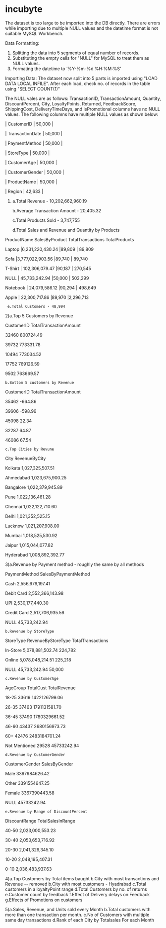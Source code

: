 # incubyte
The dataset is too large to be imported into the DB directly. There are errors while importing due to multiple NULL values and the datetime format is not suitable MySQL Workbench.

Data Formatting:
1) Splitting the data into 5 segments of equal number of records.
2) Substituting the empty cells for "NULL" for MySQL to treat them as NULL values.
3) Formating the datetime to '%Y-%m-%d %H:%M:%S'

Importing Data: The dataset now split into 5 parts is imported using "LOAD DATA LOCAL INFILE". After each load, check no. of records in the table using "SELECT COUNT(1)"

The NULL vales are as follows: TransactionID, TransactionAmount, Quantity, DiscountPercent, City, LoyaltyPoints, Returned, FeedbackScore, ShippingCost, DeliveryTimeDays, and IsPromotional columns have no NULL values. The following columns have multiple NULL values as shown below: 

| CustomerID       | 50,000 | 

| TransactionDate  | 50,000 | 

| PaymentMethod    | 50,000 |

| StoreType        | 50,000 | 

| CustomerAge      | 50,000 | 

| CustomerGender   | 50,000 | 

| ProductName      | 50,000 | 

| Region           | 42,633 |


1) a.Total Revenue - 10,202,662,960.19

	 b.Average Transaction Amount - 20,405.32

	 c.Total Products Sold - 3,747,755

	 d.Total Sales and Revenue and Quantity by Products

ProductName	SalesByProduct		TotalTransactions	TotalProducts

Laptop		|6,231,220,430.24	|89,809			|   89,809

Sofa		|3,777,022,903.56	|89,740			|   89,740

T-Shirt		|  102,306,079.47	|90,187			|  270,545

NULL		|   45,733,242.94	|50,000			|  502,299

Notebook	|   24,079,586.12	|90,294			|  498,649

Apple		|   22,300,717.86	|89,970			|2,296,713

	 e.Total Customers - 48,994

2)a.Top 5 Customers by Revenue

CustomerID	TotalTransactionAmount

32460		800724.49

39732		773331.78

10494		773034.52

17752		769126.59

9502		763669.57

	b.Bottom 5 customers by Revenue

CustomerID	TotalTransactionAmount
 
35462		-664.86

39606		-598.96

45098		 22.34

32287		 64.87

46086		 67.54

	c.Top Cities by Revune
 
City		RevenueByCity

Kolkata		1,027,325,507.51

Ahmedabad	1,023,675,900.25

Bangalore	1,022,379,945.89

Pune		1,022,136,461.28

Chennai		1,022,122,710.60

Delhi		1,021,352,525.15

Lucknow		1,021,207,908.00

Mumbai		1,018,525,530.92

Jaipur		1,015,044,077.82

Hyderabad	1,008,892,392.77

	
3)a.Revenue by Payment method - roughly the same by all methods

PaymentMethod	SalesByPaymentMethod

Cash			2,556,679,197.41

Debit Card		2,552,366,143.98

UPI			2,530,177,440.30

Credit Card		2,517,706,935.56

NULL			   45,733,242.94

	b.Revenue by StoreType
 
StoreType	RevenueByStoreType	TotalTransactions

In-Store	5,078,881,502.74	224,782

Online		5,078,048,214.51	225,218

NULL		   45,733,242.94	 50,000

	c.Revenue by CustomerAge

AgeGroup	TotalCust	TotalRevenue

18-25		33619		1422126799.06

26-35		37463		1791131581.70

36-45		37490		1780329661.52

46-60		43437		2680156973.73

60+		42476		2483184701.24

Not Mentioned	29528		  45733242.94

	d.Revenue by CustomerGender

CustomerGender		SalesByGender

Male			3397984626.42

Other			3391554647.25

Female			3367390443.58

NULL			45733242.94

	e.Revenue by Range of DiscountPercent

DiscountRange		TotalSalesInRange

40-50			2,023,000,553.23

30-40			2,053,653,716.92

20-30			2,041,329,345.10

10-20			2,048,195,407.31

0-10			2,036,483,937.63


4)a.Top Customers by Total items baught
	b.City with most transactions and Revenue
	-- removed b.City with most customers - Hyadrabad
	c.Total customers in a loyaltyPoint range
	d.Total Customers by no. of returns
	e.Customer count by feedback
	f.Effect of Delivery delays on Feedback
	g.Effects of Promotions on customers

5)a.Sales, Revenue, and Units sold every Month
	b.Total customers with more than one transaction per month.
	c.No of Customers with multiple same day transactions
	d.Rank of each City by Totalsales For each Month
